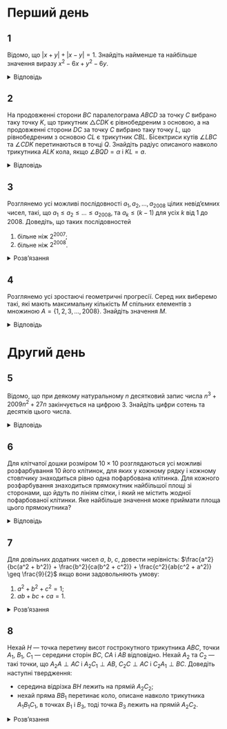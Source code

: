 # Перший день
## 1
Відомо, що $|x + y| + |x − y| = 1$. Знайдіть найменше та найбільше значення виразу $x^2 - 6x + y^2 - 6y$.

<details><summary>Відповідь</summary>

$\min(x^2 - 6x + y^2 - 6y) = -\frac{11}{2}$, $\max(x^2 - 6x + y^2 - 6y) = \frac{13}{2}$.
<details><summary>Розв’язання</summary>

Вираз $f = x^2 - 6x + y^2 - 6y = (x-3)^2 + (y-3)^2 - 18 = R^2 - 18$ буде максимальним (мінімальним) одночасно з максимумом (мінімумом) виразу $R^2 = (x-3)^2 + (y-3)^2$, а це є рівняння кола з центром в точці $(3,3)$ та радіусом $R$. Графіком рівняння $|x + y| + |x - y| = 1$ є квадрат, що утворений прямими $x = \pm \frac{1}{2}$, $y = \pm \frac{1}{2}$.

Отже максимальний радіус серед кіл, що перетинається з квадратом, буде мати коло, яке проходить через точку $B\left(-\frac{1}{2}, -\frac{1}{2}\right)$, а мінімальний — через точку $A\left(\frac{1}{2}, \frac{1}{2}\right)$. Таким чином маємо для максимуму $R^2 = \left(\frac{7}{2}\right)^2 + \left(\frac{7}{2}\right)^2 = \frac{49}{2}$, а тому $f_{\text{max}} = \frac{49}{2} - 18 = \frac{13}{2}$, а для мінімуму — $R^2 = \left(\frac{5}{2}\right)^2 + \left(\frac{5}{2}\right)^2 = \frac{25}{2}$ і $f_{\text{min}} = \frac{25}{2} - 18 = -\frac{11}{2}$.  
</details></details>

## 2
На продовженні сторони $BC$ паралелограма $ABCD$ за точку $C$ вибрано таку точку $K$, що трикутник $\triangle CDK$ є рівнобедреним з основою, а на продовженні сторони $DC$ за точку $C$ вибрано таку точку $L$, що рівнобедреним з основою $CL$ є трикутник $CBL$. Бісектриси кутів $\angle LBC$ та $\angle CDK$ перетинаються в точці $Q$. Знайдіть радіус описаного навколо трикутника $ALK$ кола, якщо $\angle BQD = \alpha$ і $KL = a$.

<details><summary>Відповідь</summary>

$\frac{a}{2 \sin 2\alpha}$.
<details><summary>Розв’язання</summary>

Оскільки трапеція $ABKD$ рівнобічна, то точки $A$, $B$, $K$, $D$ лежать на одному колі, аналогічно на одному колі також лежать і точки $B$, $L$, $D$, $A$, таким чином усі п’ять точок $B$, $L$, $D$, $A$, $K$ лежать на описаному навколо $\triangle ALK$ колі $w$. Діагоналі трапецій $ABKD$ і $BLDA$ рівні, оскільки одна з них спільна, тому $AL = AK$ і $\triangle ALK$ — рівнобедрений. Оскільки $BQ$ бісектриса рівнобедреного $\triangle LBC$, то $BQ \perp LC$ і $LC \parallel AB$, тому $BQ \perp AB$ і $\angle QBA = 90^\circ$, аналогічно $\angle QDA = 90^\circ$, звідки точки $Q$, $B$, $D$, $A$ лежать на одному колі, і це коло $w$. Оскільки кути $\angle BQD$ та $\angle ALK$ спираються на однакові хорди $BD = AK$, то $\angle ALK = \alpha$ і $\angle LAK = 180^\circ − 2\alpha$. За теоремою синусів для $\triangle ALK$ маємо: $R = \frac{LK}{2\sin\angle LAK} = \frac{a}{2 \sin 2\alpha}$.
</details></details>

## 3
Розглянемо усі можливі послідовності $a_1, a_2, \ldots ,a_{2008}$ цілих невід’ємних чисел, такі, що $a_1 \le a_2 \le \ldots \le a_{2008}$, та $a_k \le (k − 1)$ для усіх $k$ від $1$ до $2008$. Доведіть, що таких послідовностей
1. більне ніж $2^{2007}$;
2. більне ніж $2^{2008}$.

<details><summary>Розв’язання</summary>

1. Спочатку побудуємо різні $2^{2007}$ різних послідовностей, які задовольняють умови задачі. В усіх послідовностях покладемо $a_1 = 0$. Для кожного наступного елементу послідовності покладемо його або „на 0 більше“, або „на 1 більше“, ніж попередній. Таким чином ми маємо $2^{2007}$ різних послідовностей. ММІ легко показати, що у кожної з цих послідовностей $a_k \le k − 1$. Для доведення строгої нерівності достатньо навести приклад принаймні однієї послідовності, яка не входить у наведений перелік $2^{2007}$ послідовностей, але задовольняє умови задачі. Наприклад, це може бути така послідовність: $(0,0,2,2,\ldots,2)$.
2. Назвемо **_гарною_** довільну неспадну послідовність цілих невід’ємних чисел $a_1 \le a_2 \le \ldots \le a_n$, яка задовольняє умову $a_k \le (k − 1)$, $k = \overline{1,n}$. Зауважимо, що довільна гарна послідовність довжини $(n +1)$ можна одержати з гарної послідовності довжини $n$, якщо додати член $a_{n+1}$, який задовольняє таку подвійну нерівність: $a_n \le a_{n+1} \le n$. Так само і навпаки, достатньо відкинути останній член у послідовності довжини $(n +1)$ і ми одержимо гарну послідовність довжини $n$.
    
    Позначимо кількість гарних послідовностей довжини $n$ через $n_x$. Очевидно, що можна побудувати щонайменше дві різні гарні послідовності довжини $(n +1)$, якщо покласти очевидні припустимі можливості для $a_{n+1}$: це $a_n$ чи $(a_n +1)$. Аналогічно, якщо продовжити міркування легко одержати такі нерівності: $x_{n+m} \geq 2^m x_n$.

    Тепер достатньо обчислити кількість послідовностей при малих значеннях $n$. Очевидно, що $x_1 = 1$, оскільки так послідовність лише одна: $(0)$. Так само просто одержати, що $x_2 = 2$, бо гарними є такі послідовності: $(0,0)$ та $(0,1)$. Тому вже маємо оцінку $x_{2008} \geq 2^{2006} x_2 = 2^{2007}$, але цього поки що недостатньо. Для одержання послідовностей довжини 3 бачимо, що можна додати третім елементом до $(0,0)$ одне з чисел 0, 1, 2, а до $(0,1)$ — 0, 1, тобто $x_3 = 5$ і $x_{2008} \geq 2^{2005}x_3=5\cdot2^{2005} > 2^{2007}$. Далі просто треба продовжити обчислення кількості гарних послідовностей при малих $n$: $(0,0,0) \rightarrow 0,1,2,3$, $(0,0,1),(0,1,1) \rightarrow 1,2,3$, $(0,0,2),(0,1,2) \rightarrow 2,3$, тобто усього 14 різних гарних послідовностей, тому $x_4 = 14$ і $x_{2008} \geq 2^{2004}x_4 = 14 \cdot 2^{2004} > 5 \cdot 2^{2005}$.

    З цих гарних послідовностей одна закінчується на **0**, тому дописати можна 0, 1, 2, 3, 4, три — на **1**, можна дописати 1, 2, 3, 4, п’ять — на **5**, можна дописати 2, 3, 4, п’ять — на **3**, можна дописати 3, 4. Тому усього — $5 \times 1 + 3 \cdot 4 + 5 \cdot 3 + 5 \cdot 2 = 42$, звідки вже маємо доведену першу оцінку: $x_{2008} \geq 2^{2003}x_5= 42 \cdot 2^{2003} > 32 \cdot 2^{2003} = 2^{2008}$. 
</details></details>

## 4
Розглянемо усі зростаючі геометричні прогресії. Серед них виберемо такі, які мають максимальну кількість $M$ спільних елементів з множиною $A = \{1,2,3,...,2008\}$. Знайдіть значення $M$.
<details><summary>Відповідь</summary>
11
<details><summary>Розв'язання</summary>

Нехай одна з прогресій $\{ a_n \}$, для якої досягається шуканий максимум $M$ має нульовий член $a_0$ і знаменник $q_0 > 1$. Вона має перетин з множиною $A$, нехай $n$ — найменше число з $A$, яке належить прогресії. Тоді можна визначити нову прогресію з першим членом $b_0 = n$ та тим самим знаменником $q_0$. У неї стільки ж членів, які належать множині $A$, тому її можна розглянути в якості початкової. Нехай наступний член з множини $A$, який міститься в прогресії дорівнює $m$, тобто в новій прогресії $b_0 = n$, $b_k = b_0 q_0^k = n q_0^k = m  \implies q_0^k = \frac{m}{n} = \frac{u}{v} \in \mathbb{Q}$, де $\frac{u}{v}$ — нескоротній дріб і $n\frac{u}{v} = m$. 

Покажемо, що при $1 \leq i < k$ $q_0^i \notin \mathbb{Q}$. Методом від супротивного, нехай $q_0^i = \frac{s}{t}$ — також нескоротній дріб. Тоді $(\frac{u}{v})^i = q_0^{k_i} = (\frac{s}{t})^k$. Тоді $u^it^k = s^kv^i$, звідки зрозуміло, що $u^i = s^k$ і $v^i = t^k$. Дійсно, $(u,v) = 1 \implies v^i \mid t^k$ і навпаки $t^k\mid v^i$. Оскільки $i < k$, то $v > t$ і $b_0 = n \mathop{\raisebox{-2pt}{\vdots}} v \implies b_0 = n \mathop{\raisebox{-2pt}{\vdots}} t$, тому $b_i = b_0 q_0^i = n \frac{s}{t} = \in \mathbb{N}$, що суперечить умові, що першим натуральним числом після $n$ буде $b_k = b_0q_0^k = n \frac{u}{v} = m$.

З доведеного випливає, що раціональними членами обраної геометричної прогресії можуть бути лише члени такого набору: $b_0$, $b_0 q_0^k$, $b_0 q_0^{2k}, \ldots$, тому можемо вибрати $q = q_0^k \in \mathbb{Q}$ і розглянути вже таку прогресію $(b_0, q)$ з цілим першим членом $b_0 = n$ та раціональним знаменником $q$, де $q = \frac{p}{r}$ — нескоротний дріб.

Серед усіх прогресій з цілими знаменниками найбільший перетин з $A$ очевидно має прогресія $(1,2)$, яка має 11 спільних точок — це степені двійки: $1, 2, 4, \ldots, 1024$. Припустимо, що існує прогресія з раціональним показником, яка має більше спільних цілих точок, нехай це буде прогресія $\left( n, \frac{p}{r} \right)$. Зрозуміло, що якщо буде цілим $c_k = n \left( \frac{p}{r} \right)^k$, тобто $r^k \mid n$, то цілими будуть і усі попередні $c_i$, $i = \overline{0, k}$. Таким чином, якщо прогресія буде мати принаймні 12 спільних точок, то у неї цілим повинно бути $c_{12} = n \left( \frac{p}{r} \right)^{11}$, але це означає, що $r^{11} \mid n$. Оскільки $\frac{p}{r} \notin \mathbb{N}$, то $r \geq 2$, тому $r^{11} \geq 2048$ і $n \geq 2048$ — одержана суперечність завершує доведення твердження, що більше ніж 11 спільних членів не може мати зростаюча геометрична прогресія з множиною $A$.
</details></details>

# Другий день
## 5
Відомо, що при деякому натуральному $n$ десятковий запис числа $n^3 + 2009n^2 + 27n$ закінчується на цифрою $3$. Знайдіть цифри сотень та десятків цього числа.
<details><summary>Відповідь</summary>
97
<details><summary>Розв’язання</summary>

Зрозуміло, що на відповідь не впливає число $2000n$, тому шукані цифри у чисел $A = n^3 + 2009n^2 + 27n$ та $B = n^3 + 9n^2 + 27n$ співпадають. Оскільки число $(B + 27)$ з одного боку дорівнює $(n + 3)^3$, тобто є кубом натурального числа, а з іншого закінчується на 0, то це число повинно закінчуватись на 000. Таким чином $B = \overline{X000} - 27 = \overline{Y973}$, де $X$, $Y$ деякі натуральні числа. Тому останні три цифри це 073.
</details></details>

## 6
Для клітчатої дошки розміром $10 \times 10$ розглядаються усі можливі розфарбування 10 його клітинок, для яких у кожному рядку і кожному стовпчику знаходиться рівно одна пофарбована клітинка. Для кожного розфарбування знаходиться прямокутник найбільшої площі зі сторонами, що йдуть по лініям сітки, і який не містить жодної пофарбованої клітинки. Яке найбільше значення може приймати площа цього прямокутника?

<details><summary>Відповідь</summary>
25
<details><summary>Розв’язання</summary>

Надалі розглядаємо прямокутники зі сторонами, що йдуть вздовж ліній сітки. Нехай на дошці знаходиться прямокутник розміру $A \times B$ без помічених клітинок ($A$ — ширина, $B$ — висота). У $A$ стовпчиках, де лежить прямокутник, має знаходитися $A$ помічених клітинок (за умовою). З іншого боку, ці $A$ клітинок будуть знаходитися у рядках, відмінних від тих $B$ рядків, що містять даний прямокутник. Залишається $(10 − B)$ рядків, і маємо необхідною умовою $10 − B \geq A$ (інакше $A$ помічених клітинок неможливо буде розмістити у $(10 − B)$ рядках по одній у кожному). $A + B \leq 10$ (те ж саме одержали б, якщо би розглядали $B$ рядків). За таких умов максимальну площу буде мати прямокутник $5 \times 5$ (площа $A(10 − A) \le (\frac{A+10-A}{2})^2 = 25$ за нерівністю Коші, або як парабола гілками вниз). Нескладно побудувати приклад, де ця площа досягається.
</details></details>

## 7
Для довільних додатних чисел $a$, $b$, $c$, довести нерівність: $\frac{a^2}{bc(a^2 + b^2)} + \frac{b^2}{ca(b^2 + c^2)} + \frac{c^2}{ab(c^2 + a^2)} \geq \frac{9}{2}$ якщо вони задовольняють умову:
1. $a^2 + b^2 + c^2 = 1$;
2. $ab + bc + ca = 1$.
<details><summary>Розв’язання</summary>

1. Перепишемо нерівність у вигляді: $A = \frac{a^3}{a^2 + b^2} + \frac{b^3}{b^2 + c^2} + \frac{c^3}{c^2 + a^2} \geq \frac{9}{2} abc$. З нерівності між середніми маємо
    ```math
    A \geq 3 \cdot \sqrt[3]{\frac{(abc)^2}{(a^2 + b^2)(b^2 + c^2)(c^2 + a^2)}} = 3 \cdot \frac{abc}{\sqrt[3]{(1 - a^2)(1 - b^2)(1 - c^2)}} \geq \frac{3abc}{\frac{(1 - a^2) + (1 - b^2) + (1 - c^2)}{3}} = \frac{9abc}{3 - (a^2 + b^2 + c^2)} = \frac{9}{2} abc
    ```
    що й треба було довести.
2. Розглянемо допоміжну нерівність:  $\frac{a^3}{a^2 + b^2} \geq a - \frac{b}{2}$, яка доводиться простими перетвореннями $2a^3 \geq (a^2 + b^2)(2a - b) = 2a^3 + 2ab^2 - a^2b - b^3 \iff b(a - b)^2 \geq 0$.
    ```math
    \frac{a^2}{bc(a^2 + b^2)} + \frac{b^2}{ca(b^2 + c^2)} + \frac{c^2}{ab(c^2 + a^2)} = \frac{1}{abc} \left( \frac{a^3}{a^2+b^2} +  \frac{b^3}{b^2+c^2} + \frac{c^3}{c^2+a^2} \right) \geq \frac{1}{abc} \left( 1 - \frac{b}{2} + b - \frac{c}{2} + c - \frac{a}{2} \right) = \frac{a+b+c}{2abc} = \frac{(a+b+c)(ab+bc+ac)}{2abc} \geq \frac{3 \sqrt[3]{abc} \cdot 3\sqrt[3]{a^2b^2c^2}}{2abc} = \frac{9}{2}
    ```
    Легко бачити, що пункт **1.** так само можна зробити цим шляхом.
</details>

## 8
Нехай $H$ — точка перетину висот гострокутного трикутника $ABC$, точки $A_1$, $B_1$, $C_1$ — середини сторін $BC$, $CA$ і $AB$ відповідно. Нехай $A_2$ та $C_2$ — такі точки, що $A_2A \perp AC$ і $A_2C_1 \perp AB$, $C_2C \perp AC$ і $C_2A_1 \perp BC$. Доведіть наступні твердження:
- середина відрізка $BH$ лежить на прямій $A_2C_2$;
- нехай пряма $BB_1$ перетинає коло, описане навколо трикутника $A_1B_1C_1$, в точках $B_1$ і $B_3$, тоді точка $B_3$ лежить на прямій $A_2C_2$.

<details><summary>Розв’язання</summary>

Позначимо через $H_2$ середину відрізку $BH$. Нехай $w_A$, $w_C$ — кола, з центрами в $A_2$, $C_2$, та радіусами $A_2A$ і $C_2C$ відповідно. Тоді вони дотикаються до прямої $AC$ у відповідних кінцях відрізку $AC$ та проходять через точу $B$, бо точки $A_2$, $C_2$ лежать на відповідних серединних перпендикулярах. При цьому степінь точки $B_1$ відносно цих кіл рівна, отже радикальна вісь цих кіл — пряма $BB_1$. Нехай $B_4$ — їх друга точка перетину. Тоді за теоремою про дотичну і хорду маємо $\angle B_4AC = \angle B_4BA$, $\angle B_4CA = \angle B_4BC \implies \angle CB_4A = \pi - \angle B_4BA - \angle B_4BC = \pi - \angle ABC = \angle AHC$, отже точки $A$, $B_4$, $C$, $H$ лежать на одному колі. Гомотетія з центром в $B$ і коефіцієнтом $\frac{1}{2}$ переводить описане навколо $\triangle AHC$ коло, що описане навколо $\triangle A_1B_2C_1$, а отже відрізок $B_4H$ у відрізок $B_3B_2$ відповідно. При цьому $B_1B_2$ — діаметр останнього кола, тому $B_3B_2 \perp BB_1$, отже $B_2$ лежить на серединному перпендикулярі до $BB_4$, на якому також лежать точки $A_2$, $C_2$, як центри кіл, що проходять через $B$, $B_4$.
</details>